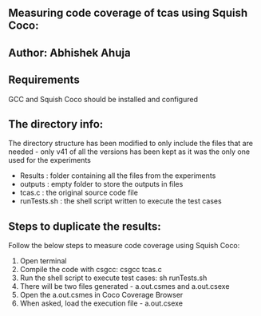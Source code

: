 ## Measuring code coverage of tcas using Squish Coco:
## Author: Abhishek Ahuja

## Requirements
GCC and Squish Coco should be installed and configured

## The directory info:
The directory structure has been modified to only include the files that are needed - only v41 of all the versions has been kept as it was the only one used for the experiments
* Results : folder containing all the files from the experiments
* outputs : empty folder to store the outputs in files
* tcas.c : the original source code file
* runTests.sh : the shell script written to execute the test cases

## Steps to duplicate the results:
Follow the below steps to measure code coverage using Squish Coco:
1. Open terminal
2. Compile the code with csgcc: csgcc tcas.c
3. Run the shell script to execute test cases: sh runTests.sh
4. There will be two files generated - a.out.csmes and a.out.csexe 
5. Open the a.out.csmes in Coco Coverage Browser
6. When asked, load the execution file - a.out.csexe